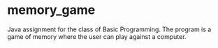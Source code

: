 # memory_game
Java assignment for the class of Basic Programming. The program is a game of memory where the user can play against a computer. 
